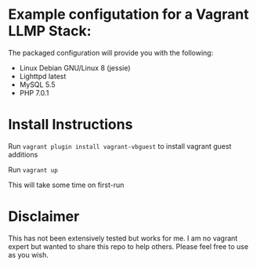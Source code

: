 # Example configutation for a Vagrant LLMP Stack:

The packaged configuration will provide you with the following:

- Linux Debian GNU/Linux 8 (jessie)
- Lighttpd latest
- MySQL 5.5
- PHP 7.0.1

# Install Instructions

Run `vagrant plugin install vagrant-vbguest` to install vagrant guest additions

Run `vagrant up`

This will take some time on first-run


# Disclaimer

This has not been extensively tested but works for me. I am no vagrant expert but wanted to share this repo to help others. Please feel free to use as you wish.